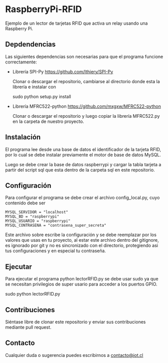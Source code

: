 # RaspberryPi-RFID
Ejemplo de un lector de tarjetas RFID que activa un relay usando una Raspberry Pi.

## Depdendencias ##
Las siguientes dependencias son necesarias para que el programa funcione correctamente:

* Librería SPI-Py https://github.com/lthiery/SPI-Py

  Clonar o descargar el repositorio, cambiarse al directorio donde esta la librería e instalar con 

  sudo python setup.py install

* Librería MFRC522-python https://github.com/mxgxw/MFRC522-python

  Clonar o descargar el repositorio y luego copiar la librería MFRC522.py en la carpeta de nuestro proyecto.

## Instalación ##
El programa lee desde una base de datos el identificador de la tarjeta RFID, por lo cual se debe instalar previamente el motor de base de datos MySQL.

Luego se debe crear la base de datos raspberrypi y cargar la tabla tarjeta a partir del script sql que esta dentro de la carpeta sql en este repositorio.

## Configuración ##

Para configurar el programa se debe crear el archivo config_local.py, cuyo contenido debe ser

```
MYSQL_SERVIDOR = "localhost"
MYSQL_BD = "raspberrypi"
MYSQL_USUARIO = "raspberrypi"
MYSQL_CONTRASENA = "contrasena_super_secreta"
```

Este archivo sobre escribe la configuración y se debe reemplazar por los valores que usas en tu proyecto, al estar este archivo dentro del gitignore, es ignorado por git y no es sincronizado con el directorio, protegiendo asi tus configuraciones y en especial tu contraseña.

## Ejecutar ##
Para ejecutar el programa python lectorRFID.py se debe usar sudo ya que se necesitan privilegios de super usario para acceder a los puertos GPIO.

sudo python lectorRFID.py

## Contribuciones ##
Siéntase libre de clonar este repositorio y enviar sus contribuciones mediante pull request.

## Contacto ##
Cualquier duda o sugerencia puedes escribirnos a contacto@iot.cl

